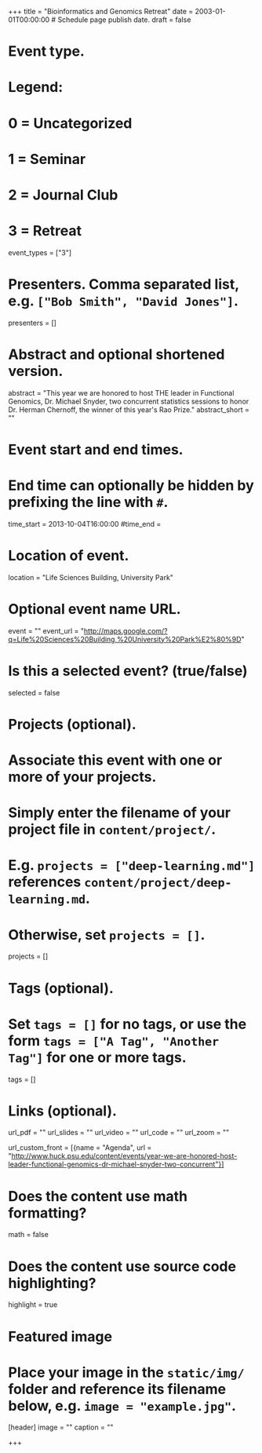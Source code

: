 +++
title = "Bioinformatics and Genomics Retreat"
date = 2003-01-01T00:00:00  # Schedule page publish date.
draft = false

# Event type.
# Legend:
# 0 = Uncategorized
# 1 = Seminar
# 2 = Journal Club
# 3 = Retreat
event_types = ["3"]

# Presenters. Comma separated list, e.g. `["Bob Smith", "David Jones"]`.
presenters = []

# Abstract and optional shortened version.
abstract = "This year we are honored to host THE leader in Functional Genomics, Dr. Michael Snyder, two concurrent statistics sessions to honor Dr. Herman Chernoff, the winner of this year's Rao Prize."
abstract_short = ""

# Event start and end times.
#   End time can optionally be hidden by prefixing the line with `#`.
time_start = 2013-10-04T16:00:00
#time_end = 

# Location of event.
location = "Life Sciences Building, University Park"

# Optional event name URL.
event = ""
event_url = "http://maps.google.com/?q=Life%20Sciences%20Building,%20University%20Park%E2%80%9D"

# Is this a selected event? (true/false)
selected = false

# Projects (optional).
#   Associate this event with one or more of your projects.
#   Simply enter the filename of your project file in `content/project/`.
#   E.g. `projects = ["deep-learning.md"]` references `content/project/deep-learning.md`.
#   Otherwise, set `projects = []`.
projects = []

# Tags (optional).
#   Set `tags = []` for no tags, or use the form `tags = ["A Tag", "Another Tag"]` for one or more tags.
tags = []

# Links (optional).
url_pdf = ""
url_slides = ""
url_video = ""
url_code = ""
url_zoom = ""

url_custom_front = [{name = "Agenda", url = "http://www.huck.psu.edu/content/events/year-we-are-honored-host-leader-functional-genomics-dr-michael-snyder-two-concurrent"}]

# Does the content use math formatting?
math = false

# Does the content use source code highlighting?
highlight = true

# Featured image
# Place your image in the `static/img/` folder and reference its filename below, e.g. `image = "example.jpg"`.
[header]
image = ""
caption = ""

+++
